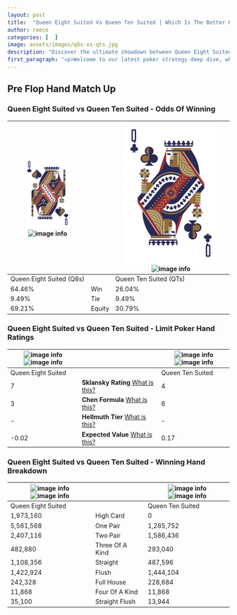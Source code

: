 ```yaml
---
layout: post
title:  "Queen Eight Suited Vs Queen Ten Suited | Which Is The Better Hand In Poker? A Complete Guide"
author: reece
categories: [  ]
image: assets/images/q8s-vs-qts.jpg
description: "Discover the ultimate showdown between Queen Eight Suited and Queen Ten Suited in poker! Uncover the odds, strategies, and scenarios where one hand triumphs over the other. Get ready to up your poker game with this thrilling analysis."
first_paragraph: "<p>Welcome to our latest poker strategy deep dive, where we're pitting two distinct hands against each other in a high-stakes showdown: Queen Eight Suited vs Queen Ten Suited.</p><p>In the dynamic world of poker, every decision counts, and knowing which hand holds the upper hand is key to your success at the table.</p><p>In this article, we'll dissect these two hands, explore the scenarios where one dominates the other, and equip you with the knowledge to make strategic choices that can tip the odds in your favor.</p><p>Get ready to unravel the intriguing dynamics of these poker hands and elevate your game to new heights.</p>"
---
```




[comment]: # (sp0)

## Pre Flop Hand Match Up

<div class="table hand-ratings" markdown="1"> 



### Queen Eight Suited vs Queen Ten Suited - Odds Of Winning


    
| ![image info](assets/images/hand1/Q.png) ![image info](assets/images/hand1/8s.png) |  | ![image info](assets/images/hand2/Q.png) ![image info](assets/images/hand2/ts.png) |
| -------- | -------- | -------- |
| Queen Eight Suited (Q8s) |  | Queen Ten Suited (QTs) |
| 64.46% | Win | 26.04% |
| 9.49% | Tie | 9.49% |
| 69.21% | Equity | 30.79% |




[comment]: # (sp1)



### Queen Eight Suited vs Queen Ten Suited - Limit Poker Hand Ratings


    
| ![image info](https://www.riverpairs.com/assets/images/hand1/Q.png) ![image info](https://www.riverpairs.com/assets/images/hand1/8s.png) |  | ![image info](https://www.riverpairs.com/assets/images/hand2/Q.png) ![image info](https://www.riverpairs.com/assets/images/hand2/ts.png) |
| -------- | -------- | -------- |
| Queen Eight Suited |  | Queen Ten Suited |
| 7 | **Sklansky Rating** [What is this?](/sklansky-rating-explained) | 4 |
| 3 | **Chen Formula** [What is this?](/chen-formula-explained) | 6 |
| - | **Hellmuth Tier** [What is this?](/Hellmuth-tier-explained) | - |
| -0.02 | **Expected Value** [What is this?](/expected-value-explained) | 0.17 |




[comment]: # (sp2)



### Queen Eight Suited vs Queen Ten Suited - Winning Hand Breakdown


    
| ![image info](https://www.riverpairs.com/assets/images/hand1/Q.png) ![image info](https://www.riverpairs.com/assets/images/hand1/8s.png) |  | ![image info](https://www.riverpairs.com/assets/images/hand2/Q.png) ![image info](https://www.riverpairs.com/assets/images/hand2/ts.png) |
| -------- | -------- | -------- |
| Queen Eight Suited |  | Queen Ten Suited |
| 1,973,160 | High Card | 0 |
| 5,561,568 | One Pair | 1,285,752 |
| 2,407,116 | Two Pair | 1,586,436 |
| 482,880 | Three Of A Kind | 293,040 |
| 1,108,356 | Straight | 487,596 |
| 1,422,924 | Flush | 1,444,104 |
| 242,328 | Full House | 228,684 |
| 11,868 | Four Of A Kind | 11,868 |
| 35,100 | Straight Flush | 13,944 |




[comment]: # (sp3)



</div>

[comment]: # (sp4)



[comment]: # (sp5)

